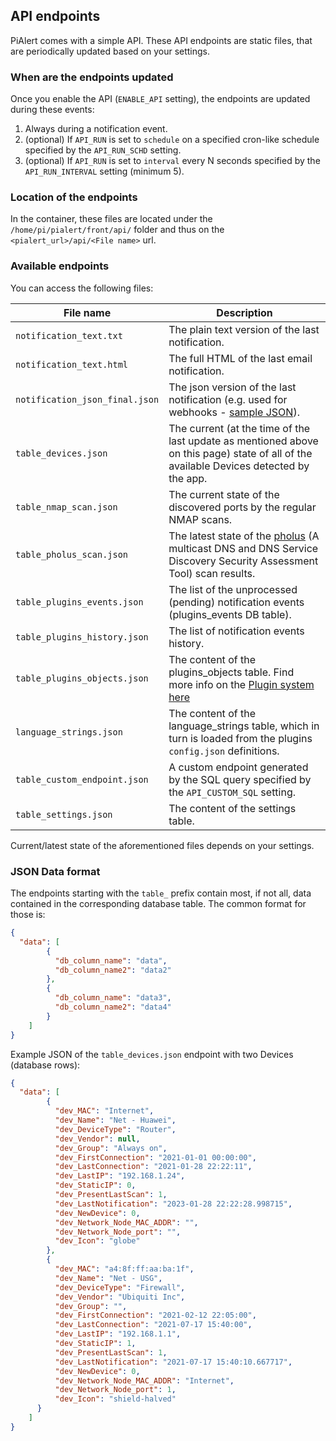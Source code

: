 ## API endpoints

PiAlert comes with a simple API. These API endpoints are static files, that are periodically updated based on your settings. 


### When are the endpoints updated

Once you enable the API (`ENABLE_API` setting), the endpoints are updated during these events:

1) Always during a notification event.
2) (optional) If `API_RUN` is set to `schedule` on a specified cron-like schedule specified by the `API_RUN_SCHD` setting.
3) (optional) If `API_RUN` is set to `interval` every N seconds specified by the `API_RUN_INTERVAL` setting (minimum 5).


### Location of the endpoints

In the container, these files are located under the `/home/pi/pialert/front/api/` folder and thus on the `<pialert_url>/api/<File name>` url.

### Available endpoints

You can access the following files:

  | File name | Description | 
  |----------------------|----------------------| 
  | `notification_text.txt` | The plain text version of the last notification. |
  | `notification_text.html` | The full HTML of the last email notification. |
  | `notification_json_final.json` | The json version of the last notification (e.g. used for webhooks - [sample JSON](https://github.com/jokob-sk/Pi.Alert/blob/main/back/webhook_json_sample.json)). |
  | `table_devices.json` | The current (at the time of the last update as mentioned above on this page) state of all of the available Devices detected by the app. |
  | `table_nmap_scan.json` | The current state of the discovered ports by the regular NMAP scans. |
  | `table_pholus_scan.json` | The latest state of the [pholus](https://github.com/jokob-sk/Pi.Alert/tree/main/pholus) (A multicast DNS and DNS Service Discovery Security Assessment Tool) scan results. |
  | `table_plugins_events.json` | The list of the unprocessed (pending) notification events (plugins_events DB table). |
  | `table_plugins_history.json` | The list of notification events history. |  
  | `table_plugins_objects.json` | The content of the plugins_objects table. Find more info on the [Plugin system here](https://github.com/jokob-sk/Pi.Alert/tree/main/front/plugins)|
  | `language_strings.json` | The content of the language_strings table, which in turn is loaded from the plugins `config.json` definitions. |  
  | `table_custom_endpoint.json` | A custom endpoint generated by the SQL query specified by the `API_CUSTOM_SQL` setting. |
  | `table_settings.json` | The content of the settings table. |
  
  Current/latest state of the aforementioned files depends on your settings.

### JSON Data format

The endpoints starting with the `table_` prefix contain most, if not all, data contained in the corresponding database table. The common format for those is:

```JSON
{
  "data": [
        {
          "db_column_name": "data",
          "db_column_name2": "data2"      
        }, 
        {
          "db_column_name": "data3",
          "db_column_name2": "data4" 
        }
    ]
}

```

Example JSON of the `table_devices.json` endpoint with two Devices (database rows):

```JSON
{
  "data": [
        {
          "dev_MAC": "Internet",
          "dev_Name": "Net - Huawei",
          "dev_DeviceType": "Router",
          "dev_Vendor": null,
          "dev_Group": "Always on",
          "dev_FirstConnection": "2021-01-01 00:00:00",
          "dev_LastConnection": "2021-01-28 22:22:11",
          "dev_LastIP": "192.168.1.24",
          "dev_StaticIP": 0,
          "dev_PresentLastScan": 1,
          "dev_LastNotification": "2023-01-28 22:22:28.998715",
          "dev_NewDevice": 0,
          "dev_Network_Node_MAC_ADDR": "",
          "dev_Network_Node_port": "",
          "dev_Icon": "globe"
        }, 
        {
          "dev_MAC": "a4:8f:ff:aa:ba:1f",
          "dev_Name": "Net - USG",
          "dev_DeviceType": "Firewall",
          "dev_Vendor": "Ubiquiti Inc",
          "dev_Group": "",
          "dev_FirstConnection": "2021-02-12 22:05:00",
          "dev_LastConnection": "2021-07-17 15:40:00",
          "dev_LastIP": "192.168.1.1",
          "dev_StaticIP": 1,
          "dev_PresentLastScan": 1,
          "dev_LastNotification": "2021-07-17 15:40:10.667717",
          "dev_NewDevice": 0,
          "dev_Network_Node_MAC_ADDR": "Internet",
          "dev_Network_Node_port": 1,
          "dev_Icon": "shield-halved"
      }
    ]
}

```

